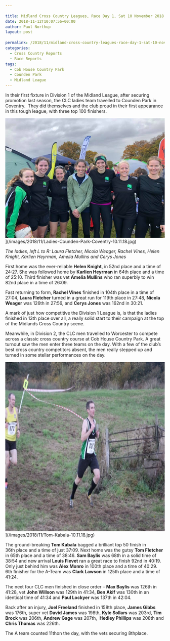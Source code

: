 ```yaml
---

title: Midland Cross Country Leagues, Race Day 1, Sat 10 November 2018
date: 2018-11-12T10:07:56+00:00
author: Paul Northup
layout: post

permalink: /2018/11/midland-cross-country-leagues-race-day-1-sat-10-november-2018/
categories:
  - Cross Country Reports
  - Race Reports
tags:
  - Cob House Country Park
  - Counden Park
  - Midland League
---
```

In their first fixture in Division 1 of the Midland League, after securing promotion last season, the CLC ladies team travelled to Counden Park in Coventry.  They did themselves and the club proud in their first appearance in this tough league, with three top 100 finishers.

<img src="/images/2018/11/Ladies-Counden-Park-Coventry-10.11.18.jpg" alt="Ladies-Counden-Park-Coventry-10.11.18"/>](/images/2018/11/Ladies-Counden-Park-Coventry-10.11.18.jpg)

<p>
  <em>The ladies, left L to R: Laura Fletcher, Nicola Weager, Rachel Vines, Helen Knight, Karlien Heyrman, Amelia Mullins and Cerys Jones</em>
</p>

First home was the ever-reliable **Helen Knight**, in 52nd place and a time of 24:27. She was followed home by **Karlien Heyrman** in 64th place and a time of 25:10. Third finisher was vet **Amelia Mullins** who ran superbly to win 82nd place in a time of 26:09.

Fast returning to form, **Rachel Vines** finished in 104th place in a time of 27:04, **Laura Fletcher** turned in a great run for 119th place in 27:48, **Nicola Weager** was 126th in 27:56, and **Cerys Jones** was 162nd in 30:21.

A mark of just how competitive the Division 1 League is, is that the ladies finished in 13th place over all, a really solid start to their campaign at the top of the Midlands Cross Country scene.

Meanwhile, in Division 2, the CLC men travelled to Worcester to compete across a classic cross country course at Cob House Country Park. A great turnout saw the men enter three teams on the day. With a few of the club’s best cross country competitors absent, the men really stepped up and turned in some stellar performances on the day.

<img src="/images/2018/11/Tom-Kabala-10.11.18.jpg" alt="Tom-Kabala-10.11.18" width="800" height="535" />](/images/2018/11/Tom-Kabala-10.11.18.jpg)

The ground-breaking **Tom Kabala** bagged a brilliant top 50 finish in 36th place and a time of just 37:09. Next home was the gutsy **Tom Fletcher** in 65th place and a time of 38:46. **Sam Baylis** was 68th in a solid time of 38:54 and new arrival **Louis Fievet** ran a great race to finish 92nd in 40:19. Only just behind him was **Alex Monro** in 100th place and a time of 40:29. 6th finisher for the A-Team was **Clark Lawson** in 125th place and a time of 41:24.

The next four CLC men finished in close order – **Max Baylis** was 126th in 41:28, vet **John Willson** was 129th in 41:34, **Ben Akif** was 130th in an identical time of 41:34 and **Paul Lockyer** was 137th in 42:04.

Back after an injury, **Joel Freeland** finished in 158th place, **James Gibbs** was 176th, super vet **David James** was 198th, **Kyle Sollars** was 203rd, **Tim Brock** was 206th, **Andrew Gage** was 207th,  **Hedley Phillips** was 208th and **Chris Thomas** was 226th.

The A team counted 11thon the day, with the vets securing 8thplace.